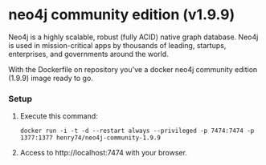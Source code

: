 neo4j community edition (v1.9.9)
=====

Neo4j is a highly scalable, robust (fully ACID) native graph database. Neo4j is used in mission-critical apps by thousands of leading, startups, enterprises, and governments around the world.

With the Dockerfile on repository you've a docker neo4j community edition (1.9.9) image ready to go.

### Setup

1. Execute this command:

	`docker run -i -t -d --restart always --privileged -p 7474:7474 -p 1377:1377 henry74/neo4j-community-1.9.9`

2. Access to http://localhost:7474 with your browser.
